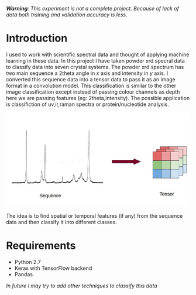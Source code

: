 ***Warning**: This experiment is not a complete project. Because of lack of data both training and validation accuracy is less*.
# Introduction
I used to work with scientific spectral data and thought of applying machine learning in these data. In this project I have taken powder xrd specral data to classify data into seven crystal systems. The powder xrd spectrum has two main sequence a 2theta angle in *x* axis and intensity in *y* axis. I converted this sequence data into a tensor data to pass it as an image format in a convolution model. This classification is similar to the other image classification except instead of passing colour channels as depth here we are passing features (eg: 2theta,intensity). The possible application is classifiction of uv,ir,raman spectra or protein/nucleotide analysis.

![sequence2tensor](/img.jpg?raw=true "Sequence to tensor")

The idea is to find spatial or temporal features (if any) from the sequence data and then classify it into different classes.

# Requirements
- Python 2.7
- Keras with TensorFlow  backend
- Pandas

*In future I may try to add other techniques to classify this data*
